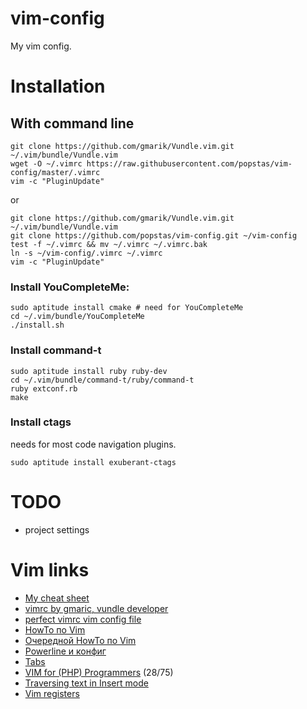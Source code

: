 # vim-config
My vim config.

# Installation

## With command line

```
git clone https://github.com/gmarik/Vundle.vim.git ~/.vim/bundle/Vundle.vim
wget -O ~/.vimrc https://raw.githubusercontent.com/popstas/vim-config/master/.vimrc
vim -c "PluginUpdate"
```

or

```
git clone https://github.com/gmarik/Vundle.vim.git ~/.vim/bundle/Vundle.vim
git clone https://github.com/popstas/vim-config.git ~/vim-config
test -f ~/.vimrc && mv ~/.vimrc ~/.vimrc.bak 
ln -s ~/vim-config/.vimrc ~/.vimrc
vim -c "PluginUpdate"
```

### Install YouCompleteMe:
```
sudo aptitude install cmake # need for YouCompleteMe
cd ~/.vim/bundle/YouCompleteMe
./install.sh
```

### Install command-t
```
sudo aptitude install ruby ruby-dev
cd ~/.vim/bundle/command-t/ruby/command-t
ruby extconf.rb
make
```

### Install ctags
needs for most code navigation plugins.
```
sudo aptitude install exuberant-ctags
``` 



# TODO
- project settings


# Vim links
- [My cheat sheet](cheatsheet.md)
- [vimrc by gmaric, vundle developer](https://github.com/gmarik/vimfiles/blob/master/vimrc)
- [perfect vimrc vim config file](http://spf13.com/post/perfect-vimrc-vim-config-file)
- [HowTo по Vim](http://konishchevdmitry.blogspot.ru/2007/09/vim-howto.html)
- [Очередной HowTo по Vim](http://konishchevdmitry.blogspot.ru/2008/07/howto-vim.html)
- [Powerline и конфиг](http://sarkisn.github.io/blog/2014/02/22/vim-config-install/)
- [Tabs](http://habrahabr.ru/post/102373/)
- [VIM for (PHP) Programmers](http://www.slideshare.net/ZendCon/vim-for-php-programmers-presentation) (28/75)
- [Traversing text in Insert mode](http://stackoverflow.com/questions/1737163/traversing-text-in-insert-mode)
- [Vim registers](http://stackoverflow.com/a/3997110)